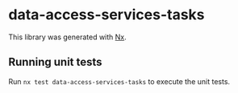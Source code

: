 # data-access-services-tasks

This library was generated with [Nx](https://nx.dev).

## Running unit tests

Run `nx test data-access-services-tasks` to execute the unit tests.
